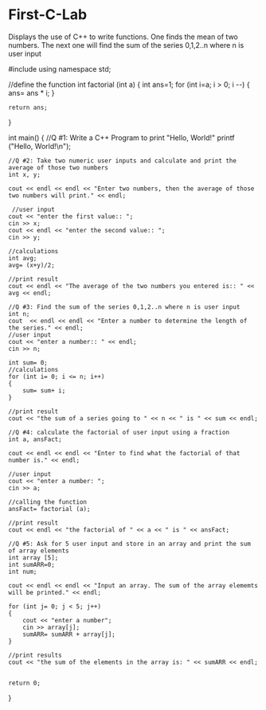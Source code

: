 # First-C-Lab
Displays the use of C++ to write functions. One finds the mean of two numbers. The next one will find the sum of the series 0,1,2..n where n is user input

#include <iostream>
using namespace std;

//define the function 
int factorial (int a)
{
    int ans=1; 
    for (int i=a; i > 0; i --)
    {
        ans= ans * i; 
    }

    return ans; 
}

int main()
{
    //Q #1: Write a C++ Program to print "Hello, World!"
    printf ("Hello, World!\n");

    //Q #2: Take two numeric user inputs and calculate and print the average of those two numbers 
    int x, y;
    
    cout << endl << endl << "Enter two numbers, then the average of those two numbers will print." << endl;

     //user input 
    cout << "enter the first value:: ";
    cin >> x;
    cout << endl << "enter the second value:: ";
    cin >> y; 

    //calculations 
    int avg; 
    avg= (x+y)/2;

    //print result 
    cout << endl << "The average of the two numbers you entered is:: " << avg << endl; 

    //Q #3: Find the sum of the series 0,1,2..n where n is user input 
    int n;
    cout  << endl << endl << "Enter a number to determine the length of the series." << endl;
    //user input 
    cout << "enter a number:: " << endl;
    cin >> n; 

    int sum= 0;
    //calculations
    for (int i= 0; i <= n; i++)
    {
        sum= sum+ i;
    }

    //print result 
    cout << "the sum of a series going to " << n << " is " << sum << endl; 

    //Q #4: calculate the factorial of user input using a fraction 
    int a, ansFact; 
    
    cout << endl << endl << "Enter to find what the factorial of that number is." << endl;

    //user input 
    cout << "enter a number: ";
    cin >> a; 

    //calling the function 
    ansFact= factorial (a); 

    //print result 
    cout << endl << "the factorial of " << a << " is " << ansFact; 

    //Q #5: Ask for 5 user input and store in an array and print the sum of array elements 
    int array [5];
    int sumARR=0; 
    int num;
    
    cout << endl << endl << "Input an array. The sum of the array elememts will be printed." << endl; 

    for (int j= 0; j < 5; j++)
    {
        cout << "enter a number";
        cin >> array[j];
        sumARR= sumARR + array[j];
    }

    //print results 
    cout << "the sum of the elements in the array is: " << sumARR << endl;  


    return 0; 

}
